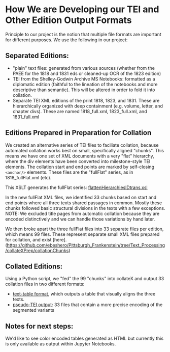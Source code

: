 # How We are Developing our TEI and Other Edition Output Formats

Principle to our project is the notion that multiple file formats are important for different purposes.
We use the following in our project:

## Separated Editions:
* "plain" text files: generated from various sources (whether from the PAEE for the 1818 and 1831 eds or cleaned-up OCR of the 1823 edition)
* TEI from the Shelley-Godwin Archive MS Notebooks: formatted as a diplomatic edition (faithful to the lineation of the notebooks and more descriptive than semantic). This will be altered in order to fold it into collation.
* Separate TEI XML editions of the print 1818, 1823, and 1831. These are hierarchically organized with deep containment (e.g. volume, letter, and chapter divs). These are named 1818_full.xml, 1823_full.xml, and 1831_full.xml


## Editions Prepared in Preparation for Collation
We created an alternative series of TEI files to faciliate collation, because automated collation works best on small, specifically aligned "chunks". This means we have one set of XML documents with a very "flat" hierarchy, where the div elements have been converted into milestone-style TEI elements. The collation start and end points are marked by self-closing `<anchor/>` elements. These files are the "fullFlat" series, as in 1818_fullFlat.xml (etc).

This XSLT generates the fullFlat series: [flattenHierarchiesIDtrans.xsl](https://github.com/ebeshero/Pittsburgh_Frankenstein/blob/Text_Processing/collateXPrep/flattenHierarchiesIDtrans.xsl)

In the new fullFlat XML files, we identified 33 chunks based on start and end points where all three texts shared passages in common. Mostly these chunks followed basic structural divisions in the texts with a few exceptions. NOTE: We excluded title pages from automatic collation because they are encoded distinctively and we can handle those variations by hand later. 

We then broke apart the three fullFlat files into 33 separate files per edition, which means 99 files.
These represent separate small XML files prepared for collation, and exist [here].(https://github.com/ebeshero/Pittsburgh_Frankenstein/tree/Text_Processing/collateXPrep/collationChunks) 

## Collated Editions:
Using a Python script, we "fed" the 99 "chunks" into collateX and output 33 collation files in two different formats:
* [text-table format](https://github.com/ebeshero/Pittsburgh_Frankenstein/tree/Text_Processing/collateXPrep/textTableOutput), which outputs a table that visually aligns the three texts.
* [pseudo-TEI output](https://github.com/ebeshero/Pittsburgh_Frankenstein/tree/Text_Processing/collateXPrep/teiOutput): 33 files that contain a more precise encoding of the segmented variants 

## Notes for next steps:
We'd like to see color encoded tables generated as HTML but currently this is only available as output within Jupyter Notebooks. 






